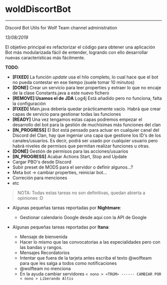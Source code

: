 # woldDiscortBot
----
Discord Bot Utils for Wolf Team channel administration

*13/08/2019*

El objetivo principal es refactorizar el código para obtener una aplicación Bot más modularizada fácil de entender, 
logrando con ello desarrollar nuevas características más fácilmente.

__TODO__:
- **[FIXED]** La función _update_ usa el hilo completo, lo cual hace que el bot no pueda contestar en ese tiempo (suele tomar 10 minutos)
- **[DONE]** Crear un servicio para leer properties y extraer lo que no encaje de la clase Constants.java a este nuevo fichero
- **[REMOVE] Usamos el de JDA** Log4j Está añadido pero no funciona, falta la configuración
- **[FIXED]** Main.java debería quedar prácticamente vacío. Habrá que crear capas de servicio para gestionar todas las funciones
- **[READY]** Una vez tengamos estas capas podremos empezar el desarrollo del bot para la gestión de muchísimas más funciones del clan
- **[IN_PROGRESS]** El Bot está pensado para actuar en cualquier canal del Discord del Clan, hay que ingeniar una capa que gestione los ID's 
de los canales/usuarios. Es decir, podrá ser usado por cualquier usuario pero habrá niveles de permisos que permitan realizar 
funciones u otras.
- **[DONE]** Gestión de permisos para las acciones/usuarios
- **[IN_PROGRESS]** Acabar Actions Start, Stop and Update
- Cargar PBO's desde Discord
- Subir preset de MODS para el servidor o definir algunos...?
- Meta bot -> cambiar properties, reiniciar bot...
- Correción para menciones
- etc

> NOTA: Todas estas tareas no son definitivas, quedan abierta a opiniones :D

- Algunas pequeñas tareas reportadas por __Nightmare__:
    - Gestionar calendario Google desde aqui con la API de Google 
       
- Algunas pequeñas tareas reportadas por __Itana__:
    - Mensaje de bienvenida
    - Hacer lo mismo que las convocatorias a las especialidades pero con las bandas y rangos.
    - Mensajes Recordatorios
    - Intentar que fuera de la tarjeta antes escriba el texto @wolfteam para que les salga a todos como notificaciones
    - @wolfteam no menciona
    - En la ayuda cambiar servidores `< nono > <TRGM> ------ CAMBIAR POR  < nono > Liberando Altis`
     

